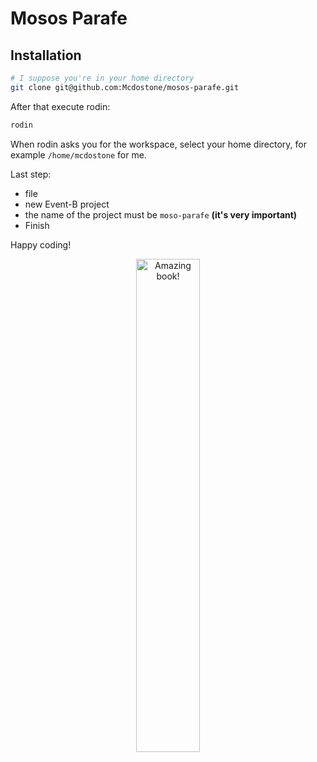 # Mosos Parafe


## Installation

```bash
# I suppose you're in your home directory
git clone git@github.com:Mcdostone/mosos-parafe.git
```

After that execute rodin:

```bash
rodin
```

When rodin asks you for the workspace, select your home directory, for example `/home/mcdostone` for me.

Last step:
 - file
 - new Event-B project
 - the name of the project must be `moso-parafe` **(it's very important)**
 - Finish

Happy coding!


<p align="center">
	<img width="45%" src="https://i.pinimg.com/736x/f6/46/a6/f646a65a66900ac62ca8f635e5a52d23--app-development-javascript.jpg" alt="Amazing book!"/>
</p>
 

